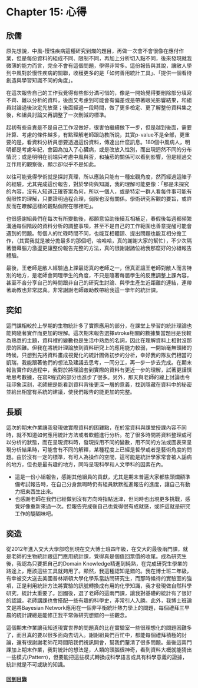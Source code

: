 Chapter 15: 心得
=======================
## 欣儒
原先想說，中風-慢性疾病這種研究到爛的題目，再做一次會不會很像在應付作業，但是每份資料的組成不同、限制不同，再加上分析切入點不同，後來發現就我微薄的能力而言，完全不會有這個問題，學得非常多。這份報告與其說，讓敝人學到中風對於慢性疾病的關聯，收穫更多的是「如何善用統計工具」、「提供一個看待創造與學習知識不同的角度」。

在這次報告自己的工作我覺得有些部分滿可惜的，像是一開始覺得要刪除部分填寫不齊、難以分析的資料，後面又考慮到可能會有偏差或是帶著眼光影響結果，和組員討論過後決定先放棄；後面經過一段時間，做了更多檢定、更了解整份資料集之後，和組員討論又再調整了一次刪減的標準。

起初有些自責是不是自己工作沒做好，很害怕繼續做下一步，但是越到後面，需要計算、考慮的條件越多，有點理解老師跟助教所說，其實p-value不是全部，更重要的是，看資料分析員想要透過這份資料，傳達出什麼訊息。180個中風病人，明明都是考慮年紀，會因為加入了心臟病，或是改放入性別，而出現迥然不同的分布情況；或是明明在前端只考慮中風與否，和抽菸的關係可以看到影響，但是經過交互作用的觀察後，顯示卻似乎不是如此。

以往可能覺得學術就是探討真理，所以應該只能有一種宏觀角度，然而經過這陣子的經驗，尤其完成這份報告，對於學術與知識，我的理解可能更像：「那是未探究的內容，沒有人知道正確答案為何，所以一個人，或是特定一群人看每件事可能有侷限性的理解，只要證明過程合理，侷限也沒有關係。學術研究客觀的要旨，或許反而在瞭解這樣的觀點侷限在哪裡吧」。

也很感謝組員們在每次有所變動後，都願意協助後續互相補足，春假後每週都頻繁溝通每個階段的資料分析的調整事項，甚至不是自己的工作範圍也善意提醒可能會遇到的問題。每個人的忙碌時間不同，也能互相體諒、提出問題也能互相分擔工作，（其實我就是被分擔最多的那個吧，哈哈哈，真的謝謝大家的幫忙），不少次隔著螢幕腦力激盪更讓整份報告完整的方法，真的很謝謝諸位給我那麼好的分組報告體驗。

最後，王老師是敝人經驗過上課最認真的老師之一，但真正讓王老師對敝人而言特別的地方，是老師會同理學生的角度，不只是隨著每屆學生的反應調整上課內容，甚至不吝分享自己的時間跟非自己的研究生討論、與學生產生近距離的連結，連帶著助教也非常認真。非常謝謝老師跟助教帶給我這一學年的統計課。

## 奕如
這門課相較於上學期的生物統計多了實際應用的部分，在課堂上學習的統計理論也能夠隨著實作而更加的理解。這次期末報告選擇stroke相關的數據集當題目是我較為熟悉的主題，資料裡的變數也是生活中熟悉的名詞，因此在理解資料上相對沒那麼的困難。但我在將統計理論放到資料研究上的應用能力較弱，一開始毫無頭緒的時候，只想到先將資料畫成視覺化的統計圖做初步的分析，幸好我的隊友們相當的凱瑞，我能跟著他們的想法及建議去思考，一同分工，再一步一步去完成。在期末報告實作的過程中，我對於將理論套到實際的資料有更近一步的理解，試著更謹慎地思考數據，在寫R程式的部分也進步了很多。另外，那天與老師的線上討論也令我印象深刻，老師總是能看到資料背後更深一層的意義，找到隱藏在資料中的秘密並給出相當有系統的建議，使我們報告的能更加的完整。

## 長穎
這次的期末作業讓我發現做實際資料的困難點，在於當資料與課堂授課內容不同時，就不知道如何應用統計方法或者軟體進行分析。花了很多時間將資料整理成可以分析的狀態，而在呈現資料時，發現採用不同的變數，用不同的方法或圖表來呈現分析結果時，可能會有不同的解釋，某種程度上已經是哲學或者是藝術角度的問題。由於沒有一定的標準，有可人為操作的空間，這可能是統計學家常會被人詬病的地方，但也是最有趣的地方，同時呈現科學和人文學科的因素在內。
* 這是一份小組報告，感謝其他組員的貢獻，尤其是期末普遍大家都焦頭爛額準備考試報告時，在自己分身無暇時仍有組員默默推進報告的進度，讓自己有動力把東西生出來。
* 也感謝老師在我們已經做到沒有方向時指點迷津，但同時也出現更多挑戰，感覺好像重新來過一次。但報告完成後自己也覺得很有成就感，或許這就是研究工作的醍醐味吧。

## 奕造
從2012年進入交大大學部唸到現在交大博士班四年級，在交大的最後兩門課，就是老師的生物統計跟這門應用統計課，覺得真是個值回票價的收尾。成為研究生後，我認為只要把自己的Domain Knowledge精進到純熟，在完成研究生學業的路途上，應該這些工具就夠用了。顯然，我這種認知是錯的。我在博士班二年級，有幸被交大送去美國普林斯頓大學化學系當訪問研究生，而那時候待的實驗室的強項，正是利用統計方法將實驗的訊號轉換成有用的化學知識，我才發現做自然科學研究，統計太重要了。回國後，選了老師的這兩門課，讓我對基礎的統計有了很好的認識，老師講課也會搭配一些有趣的科學史，非常引人入勝。此外，我博士班論文是將Bayesian Network應用在一個非平衡統計熱力學上的問題，每個禮拜三早晨的統計課總是能修正我平常做研究想錯的一些觀念。

這個期末作業讓我知道現實世界的問題真的比在實驗室一些很理想化的問題困難多了，而且真的要以很多面向去切入。謝謝組員們百忙中，都能每個禮拜積極的討論，還有很謝謝老師花時間陪我們視訊開會，幫我們釐清了很多問題。最後這兩門課加上期末作業，我對統計的想法是，人類的頭腦很神奇，看到資料大概就能猜出一些模式(Pattern)，但要能把這些模式轉換成科學語言或具有科學意義的證據，統計就是不可或缺的知識。


#### [回到目錄](./tablecontent.md)
<p style="page-break-before: always">
